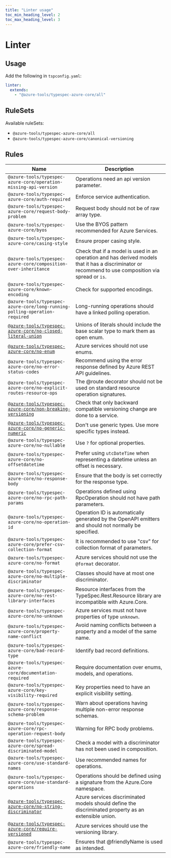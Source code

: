 ```yaml
---
title: "Linter usage"
toc_min_heading_level: 2
toc_max_heading_level: 3
---
```


# Linter

## Usage

Add the following in `tspconfig.yaml`:

```yaml
linter:
  extends:
    - "@azure-tools/typespec-azure-core/all"
```

## RuleSets

Available ruleSets:

- `@azure-tools/typespec-azure-core/all`
- `@azure-tools/typespec-azure-core/canonical-versioning`

## Rules

| Name                                                                                                                 | Description                                                                                                                                          |
| -------------------------------------------------------------------------------------------------------------------- | ---------------------------------------------------------------------------------------------------------------------------------------------------- |
| `@azure-tools/typespec-azure-core/operation-missing-api-version`                                                     | Operations need an api version parameter.                                                                                                            |
| `@azure-tools/typespec-azure-core/auth-required`                                                                     | Enforce service authentication.                                                                                                                      |
| `@azure-tools/typespec-azure-core/request-body-problem`                                                              | Request body should not be of raw array type.                                                                                                        |
| `@azure-tools/typespec-azure-core/byos`                                                                              | Use the BYOS pattern recommended for Azure Services.                                                                                                 |
| `@azure-tools/typespec-azure-core/casing-style`                                                                      | Ensure proper casing style.                                                                                                                          |
| `@azure-tools/typespec-azure-core/composition-over-inheritance`                                                      | Check that if a model is used in an operation and has derived models that it has a discriminator or recommend to use composition via spread or `is`. |
| `@azure-tools/typespec-azure-core/known-encoding`                                                                    | Check for supported encodings.                                                                                                                       |
| `@azure-tools/typespec-azure-core/long-running-polling-operation-required`                                           | Long-running operations should have a linked polling operation.                                                                                      |
| [`@azure-tools/typespec-azure-core/no-closed-literal-union`](/libraries/azure-core/rules/no-closed-literal-union.md) | Unions of literals should include the base scalar type to mark them as open enum.                                                                    |
| [`@azure-tools/typespec-azure-core/no-enum`](/libraries/azure-core/rules/no-enum.md)                                 | Azure services should not use enums.                                                                                                                 |
| `@azure-tools/typespec-azure-core/no-error-status-codes`                                                             | Recommend using the error response defined by Azure REST API guidelines.                                                                             |
| `@azure-tools/typespec-azure-core/no-explicit-routes-resource-ops`                                                   | The @route decorator should not be used on standard resource operation signatures.                                                                   |
| [`@azure-tools/typespec-azure-core/non-breaking-versioning`](/libraries/azure-core/rules/non-breaking-versioning.md) | Check that only backward compatible versioning change are done to a service.                                                                         |
| [`@azure-tools/typespec-azure-core/no-generic-numeric`](/libraries/azure-core/rules/no-generic-numeric.md)           | Don't use generic types. Use more specific types instead.                                                                                            |
| `@azure-tools/typespec-azure-core/no-nullable`                                                                       | Use `?` for optional properties.                                                                                                                     |
| `@azure-tools/typespec-azure-core/no-offsetdatetime`                                                                 | Prefer using `utcDateTime` when representing a datetime unless an offset is necessary.                                                               |
| `@azure-tools/typespec-azure-core/no-response-body`                                                                  | Ensure that the body is set correctly for the response type.                                                                                         |
| `@azure-tools/typespec-azure-core/no-rpc-path-params`                                                                | Operations defined using RpcOperation should not have path parameters.                                                                               |
| `@azure-tools/typespec-azure-core/no-operation-id`                                                                   | Operation ID is automatically generated by the OpenAPI emitters and should not normally be specified.                                                |
| `@azure-tools/typespec-azure-core/prefer-csv-collection-format`                                                      | It is recommended to use "csv" for collection format of parameters.                                                                                  |
| `@azure-tools/typespec-azure-core/no-format`                                                                         | Azure services should not use the `@format` decorator.                                                                                               |
| `@azure-tools/typespec-azure-core/no-multiple-discriminator`                                                         | Classes should have at most one discriminator.                                                                                                       |
| `@azure-tools/typespec-azure-core/no-rest-library-interfaces`                                                        | Resource interfaces from the TypeSpec.Rest.Resource library are incompatible with Azure.Core.                                                        |
| `@azure-tools/typespec-azure-core/no-unknown`                                                                        | Azure services must not have properties of type `unknown`.                                                                                           |
| `@azure-tools/typespec-azure-core/property-name-conflict`                                                            | Avoid naming conflicts between a property and a model of the same name.                                                                              |
| `@azure-tools/typespec-azure-core/bad-record-type`                                                                   | Identify bad record definitions.                                                                                                                     |
| `@azure-tools/typespec-azure-core/documentation-required`                                                            | Require documentation over enums, models, and operations.                                                                                            |
| `@azure-tools/typespec-azure-core/key-visibility-required`                                                           | Key properties need to have an explicit visibility setting.                                                                                          |
| `@azure-tools/typespec-azure-core/response-schema-problem`                                                           | Warn about operations having multiple non-error response schemas.                                                                                    |
| `@azure-tools/typespec-azure-core/rpc-operation-request-body`                                                        | Warning for RPC body problems.                                                                                                                       |
| `@azure-tools/typespec-azure-core/spread-discriminated-model`                                                        | Check a model with a discriminator has not been used in composition.                                                                                 |
| `@azure-tools/typespec-azure-core/use-standard-names`                                                                | Use recommended names for operations.                                                                                                                |
| `@azure-tools/typespec-azure-core/use-standard-operations`                                                           | Operations should be defined using a signature from the Azure.Core namespace.                                                                        |
| [`@azure-tools/typespec-azure-core/no-string-discriminator`](/libraries/azure-core/rules/no-string-discriminator.md) | Azure services discriminated models should define the discriminated property as an extensible union.                                                 |
| [`@azure-tools/typespec-azure-core/require-versioned`](/libraries/azure-core/rules/require-versioned.md)             | Azure services should use the versioning library.                                                                                                    |
| `@azure-tools/typespec-azure-core/friendly-name`                                                                     | Ensures that @friendlyName is used as intended.                                                                                                      |
